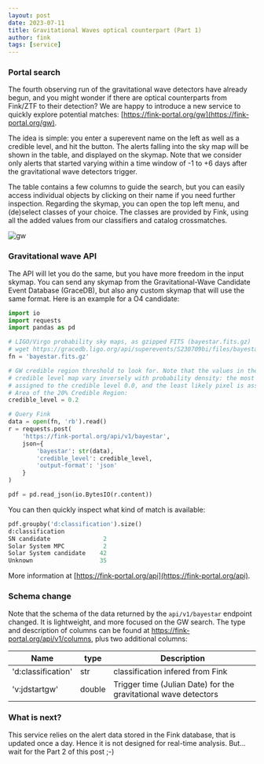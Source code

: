 ```yaml
---
layout: post
date: 2023-07-11
title: Gravitational Waves optical counterpart (Part 1)
author: fink
tags: [service]
---
```


<!-- <img src="/images/gw_portal_fink_mobile.png" width="30%" height="100%" style="margin: 0px 5px 5px 0px; float: left; border:0"> -->

### Portal search

The fourth observing run of the gravitational wave detectors have already begun, and you might wonder if there are optical counterparts from Fink/ZTF to their detection? We are happy to introduce a new service to quickly explore potential matches: [https://fink-portal.org/gw](https://fink-portal.org/gw).

The idea is simple: you enter a superevent name on the left as well as a credible level, and hit the button. The alerts falling into the sky map will be shown in the table, and displayed on the skymap. Note that we consider only alerts that started varying within a time window of -1 to +6 days after the gravitational wave detectors trigger.

The table contains a few columns to guide the search, but you can easily access individual objects by clicking on their name if you need further inspection. Regarding the skymap, you can open the top left menu, and (de)select classes of your choice. The classes are provided by Fink, using all the added values from our classifiers and catalog crossmatches.

![gw](/images/gw_portal_fink.png)

### Gravitational wave API

The API will let you do the same, but you have more freedom in the input skymap. You can send any skymap from the Gravitational-Wave Candidate Event Database (GraceDB), but also any custom skymap that will use the same format. Here is an example for a O4 candidate:

```python
import io
import requests
import pandas as pd

# LIGO/Virgo probability sky maps, as gzipped FITS (bayestar.fits.gz)
# wget https://gracedb.ligo.org/api/superevents/S230709bi/files/bayestar.fits.gz
fn = 'bayestar.fits.gz'

# GW credible region threshold to look for. Note that the values in the resulting
# credible level map vary inversely with probability density: the most probable pixel is
# assigned to the credible level 0.0, and the least likely pixel is assigned the credible level 1.0.
# Area of the 20% Credible Region:
credible_level = 0.2

# Query Fink
data = open(fn, 'rb').read()
r = requests.post(
    'https://fink-portal.org/api/v1/bayestar',
    json={
        'bayestar': str(data),
        'credible_level': credible_level,
        'output-format': 'json'
    }
)

pdf = pd.read_json(io.BytesIO(r.content))
```

You can then quickly inspect what kind of match is available:

```python
pdf.groupby('d:classification').size()
d:classification
SN candidate               2
Solar System MPC           2
Solar System candidate    42
Unknown                   35
```

More information at [https://fink-portal.org/api](https://fink-portal.org/api).

### Schema change

Note that the schema of the data returned by the `api/v1/bayestar` endpoint changed. It is lightweight, and more focused on the GW search. The type and description of columns can be found at https://fink-portal.org/api/v1/columns, plus two additional columns:

| Name | type | Description |
|--|--|--|
| 'd:classification' | str | classification infered from Fink |
| 'v:jdstartgw' | double | Trigger time (Julian Date) for the gravitational wave detectors |


### What is next?

This service relies on the alert data stored in the Fink database, that is updated once a day. Hence it is not designed for real-time analysis. But... wait for the Part 2 of this post ;-)